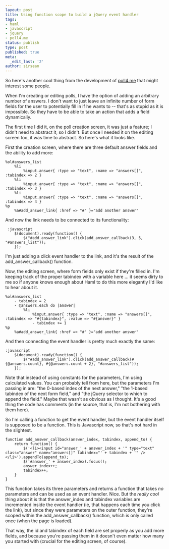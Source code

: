 ```yaml
---
layout: post
title: Using function scope to build a jQuery event handler
tags:
- haml
- javascript
- jquery
- poll4.me
status: publish
type: post
published: true
meta:
  _edit_last: '2'
author: sirsean
---
```

So here's another cool thing from the development of [poll4.me](http://poll4.me) that might interest some people.

When I'm creating or editing polls, I have the option of adding an arbitrary number of answers. I don't want to just leave an infinite number of form fields for the user to potentially fill in if he wants to -- that's as stupid as it is impossible. So they have to be able to take an action that adds a field dynamically.

The first time I did it, on the poll creation screen, it was just a feature; I didn't need to abstract it, so I didn't. But once I needed it on the editing screen too, it was time to abstract. So here's what it looks like.

First the creation screen, where there are three default answer fields and the ability to add more:

    %ol#answers_list
        %li
            %input.answer{ :type => "text", :name => "answers[]", :tabindex => 2 }
        %li
            %input.answer{ :type => "text", :name => "answers[]", :tabindex => 3 }
        %li
            %input.answer{ :type => "text", :name => "answers[]", :tabindex => 4 }
    %p
        %a#add_answer_link{ :href => "#" }="add another answer"
 
 And now the link needs to be connected to its functionality:

     :javascript
        $(document).ready(function() {
            $("#add_answer_link").click(add_answer_callback(3, 5, "#answers_list"));
        });

I'm just adding a click event handler to the link, and it's the result of the add\_answer\_callback() function.

Now, the editing screen, where form fields only exist if they're filled in. I'm keeping track of the proper tabindex with a variable here ... it seems dirty to me so if anyone knows enough about Haml to do this more elegantly I'd like to hear about it.

    %ol#answers_list
        - tabindex = 2
        - @answers.each do |answer|
            %li
                %input.answer{ :type => "text", :name => "answers[]", :tabindex => "#{tabindex}", :value => "#{answer}" }
                - tabindex += 1
    %p
        %a#add_answer_link{ :href => "#" }="add another answer"

And then connecting the event handler is pretty much exactly the same:

    :javascript
        $(document).ready(function() {
            $("#add_answer_link").click(add_answer_callback(#{@answers.count}, #{@answers.count + 2}, "#answers_list"));
        });

Note that instead of using constants for the parameters, I'm using calculated values. You can probably tell from here, but the parameters I'm passing in are: "the 0-based index of the next answer," "the 1-based tabindex of the next form field," and "the jQuery selector to which to append the field." Maybe that wasn't as obvious as I thought. It's a good thing the code has comments (in the source, that is, I'm not bothering with them here).

So I'm calling a function to get the event handler, but the event handler itself is supposed to be a function. This is Javascript now, so that's not hard in the slightest.

    function add_answer_callback(answer_index, tabindex, append_to) {
        return function() {
            $('<li><input id="answer_' + answer_index + '" type="text" class="answer" name="answers[]" tabindex="' + tabindex + '" /></li>').appendTo(append_to);
            $('#answer_' + answer_index).focus();
            answer_index++;
            tabindex++;
        }
    }

This function takes its three parameters and returns a function that takes _no_ parameters and can be used as an event handler. Nice. But the _really cool_ thing about it is that the answer\_index and tabindex variables are incremented inside the event handler (ie, that happens each time you click the link), but since they were parameters on the outer function, they're scoped within the add\_answer\_callback() function, which is only called once (when the page is loaded).

That way, the id and tabindex of each field are set properly as you add more fields, and because you're passing them in it doesn't even matter how many you started with (crucial for the editing screen, of course).

